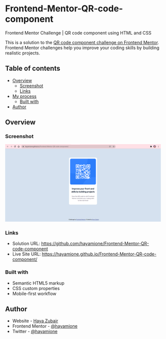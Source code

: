 # Frontend-Mentor-QR-code-component
Frontend Mentor Challenge | QR code component using HTML and CSS

This is a solution to the [QR code component challenge on Frontend Mentor](https://www.frontendmentor.io/challenges/qr-code-component-iux_sIO_H). Frontend Mentor challenges help you improve your coding skills by building realistic projects. 

## Table of contents

- [Overview](#overview)
  - [Screenshot](#screenshot)
  - [Links](#links)
- [My process](#my-process)
  - [Built with](#built-with)
- [Author](#author)

## Overview

### Screenshot

![](screenshot.PNG)

### Links

- Solution URL: https://github.com/hayamione/Frontend-Mentor-QR-code-component
- Live Site URL: https://hayamione.github.io/Frontend-Mentor-QR-code-component/

### Built with

- Semantic HTML5 markup
- CSS custom properties
- Mobile-first workflow

## Author

- Website - [Haya Zubair](https://hayamione.netlify.app/)
- Frontend Mentor - [@hayamione](https://www.frontendmentor.io/profile/hayamione)
- Twitter - [@hayamione](https://www.twitter.com/hayamione)


